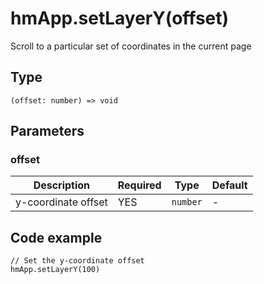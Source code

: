 
# hmApp.setLayerY(offset)

Scroll to a particular set of coordinates in the current page

## Type[​](/docs/1.0/reference/device-app-api/hmApp/setLayerY/#type "Direct link to Type")

```
(offset: number) => void  

```
## Parameters[​](/docs/1.0/reference/device-app-api/hmApp/setLayerY/#parameters "Direct link to Parameters")

### offset[​](/docs/1.0/reference/device-app-api/hmApp/setLayerY/#offset "Direct link to offset")

| Description | Required | Type | Default |
| --- | --- | --- | --- |
| y-coordinate offset | YES | `number` | - |

## Code example[​](/docs/1.0/reference/device-app-api/hmApp/setLayerY/#code-example "Direct link to Code example")

```
// Set the y-coordinate offset  
hmApp.setLayerY(100)  

```
